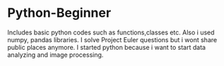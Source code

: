 # Python-Beginner
Includes basic python codes such as functions,classes etc. Also i used numpy, pandas libraries. 
I solve Project Euler questions but i wont share public places anymore.
I started python because i want to start data analyzing and image processing.
